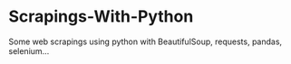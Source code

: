 # Scrapings-With-Python

Some web scrapings using python with BeautifulSoup, requests, pandas, selenium...
